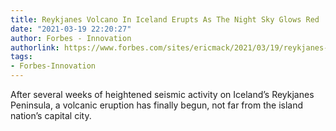 ```yaml
---
title: Reykjanes Volcano In Iceland Erupts As The Night Sky Glows Red
date: "2021-03-19 22:20:27"
author: Forbes - Innovation
authorlink: https://www.forbes.com/sites/ericmack/2021/03/19/reykjanes-volcano-in-iceland-erupts-as-the-night-sky-glows-red/
tags:
- Forbes-Innovation
---
```

After several weeks of heightened seismic activity on Iceland’s Reykjanes Peninsula, a volcanic eruption has finally begun, not far from the island nation’s capital city.